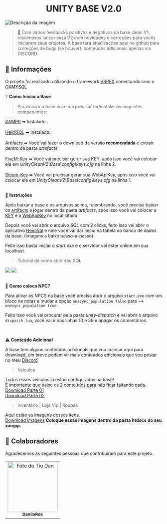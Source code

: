 <h1 align="center">UNITY BASE V2.0</h1>

<img src="./src/Assets/gif.gif" alt="Descrição da imagem">

> 🔎 Com vários feedbacks positivos e negativos da base clean V1, resolmevos lançar essa V2 com novidades e correções para vocês iniciarem seus projetos.
> A base terá atualizações aqui no github para correções de bugs (se houver), conteúdos adicionais apenas via DISCORD.

## :page_facing_up: Informações

O projeto foi realizado utilizando o framework [VRPEX](https://docs.fivem.net/natives/) conectando com o [OXMYSQL](https://github.com/overextended/oxmysql) 

❔ **Como Iniciar a Base**

> Para iniciar a base você vai precisar ter/instalar os seguintes compenentes:

[XAMPP](https://www.apachefriends.org/pt_br/index.html) ➡ Instalado. <br/><br/>
[HeidiSQL](https://www.apachefriends.org/pt_br/index.html) ➡ Instalado. <br/><br/>
[Artifacts](https://runtime.fivem.net/artifacts/fivem/build_server_windows/master) ➡ Você vai fazer o download da versão <strong>recomendada</strong> e extrair dentro da pasta <em>artefacts</em> <br/><br/>
[FiveM-Key](https://keymaster.fivem.net/login) ➡ Você vai precisar gerar sua KEY, após isso você vai colocar ela em <em> UnityCleanV2\Base\config\keys.cfg</em> na linha 2. <br/><br/>
[Steam-Key](https://steamcommunity.com/dev/apikey) ➡ Você vai precisar gerar sua WebApiKey, após isso você vai colocar ela em <em> UnityCleanV2\Base\config\keys.cfg</em> na linha 1. <br/><br/>


💠 **Instruções**


Após baixar a base e os arquivos acima, relembrando, você precisa baixar os [artifacts](https://runtime.fivem.net/artifacts/fivem/build_server_windows/master) e jogar dentro da pasta <em>artifacts</em>, após isso você vai colocar a [KEY](https://keymaster.fivem.net/login) e a [WebApiKey](https://steamcommunity.com/dev/apikey) no local citado.

Depois você vai abrir o arquivo <em>SQL</em> com 2 clicks, feito isso vai abrir o aplicativo [HeidiSql](https://www.apachefriends.org/pt_br/index.html) e nele você vai dar início na tabela do banco de dados da base. (Imagens a baixo passo-a-passo)

Feito isso basta iniciar o <em>start.exe</em> e o servidor vai estar online em sua localhost.

> Tutorial de como abrir seu SQL. <br/>
<div align="left">
<img src="https://media.discordapp.net/attachments/795622143433637889/1015383900773679234/unknown.png?" />
<img src="https://cdn.discordapp.com/attachments/795622143433637889/1015384376789438474/unknown.png?" />
</div> <br/>

💠 **Como coloco NPC?**

Para ativar os NPCS na base você precisa abrir o arquivo `start.exe` com um bloco ne notas e mudar a opção `onesync_population false` para --> `onesync_population true`

Feito isso você vai procurar pela pasta <em>unity-dispatch</em> e vai abrir o arquivo `dispatch.lua`, você vai ir nas linhas 10 e 39 e apagar os comentários.

<br/>

⚠️ **Conteúdo Adicional**

A base tem alguns conteúdos adicionais que vou colocar aqui para download, em breve podem vir mais conteúdos adicionais que vou postar no meu [Discord](https://discord.gg/pbT5wVp8e9)

> Veículos

Todos esses veículos já estão configurados na base! <br/>
É importante que baixe os 2 conteúdos para não ficar faltando nada. <br/>
[Download Parte 01](https://drive.google.com/file/d/1dNGMvcTJdqcbqXurX7iVlHftGHi6dmqk/view?usp=sharing) <br/>
[Download Parte 02](https://drive.google.com/file/d/1LarBEDmIvzdHDsFPA32x9ZkkM7SPRkxI/view?usp=sharing) <br/>

> Inventário | Loja Vip | Roupas

Aqui estão as imagens desses itens. <br/>
[Download Imagens](https://drive.google.com/file/d/14KDx7OAcECGqpS8IIPV8QYSUfvJv3uiM/view?usp=sharing) <strong>Coloque essas imagens dentro da pasta htdocs do seu xampp.</strong>

## 🤝 Colaboradores

Agradecemos às seguintes pessoas que contribuíram para este projeto:

<table>
  <tr>
    <td align="center"> 
      <a href="#">
        <img src="https://avatars.githubusercontent.com/u/77410497?s=400&u=fa685e95f61bdc3f90e07ebc3122d78dc3f7c071&v=4" width="160px;" alt="Foto do Tio Dan"/><br>
        <sub>
          <b>DaniloRds</b>
        </sub>
      </a>
    </td>
  </tr>
</table>
